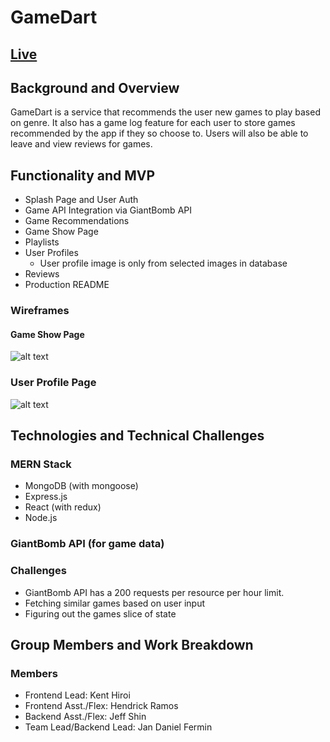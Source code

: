 # GameDart

## [Live](https://gamedart.herokuapp.com/#/)

## Background and Overview

GameDart is a service that recommends the user new games to play based on genre. It also has a game log feature for each user to store games recommended by the app if they so choose to. Users will also be able to leave and view reviews for games. 

## Functionality and MVP
- Splash Page and User Auth
- Game API Integration via GiantBomb API
- Game Recommendations
- Game Show Page
- Playlists
- User Profiles
  - User profile image is only from selected images in database
- Reviews
- Production README
### Wireframes
#### Game Show Page
![alt text](https://i.imgur.com/ekHVFuw.png)

### User Profile Page
![alt text](https://i.imgur.com/YYS1am4.png)



## Technologies and Technical Challenges
### MERN Stack
- MongoDB (with mongoose)
- Express.js
- React (with redux)
- Node.js
### GiantBomb API (for game data)
### Challenges
- GiantBomb API has a 200 requests per resource per hour limit.
- Fetching similar games based on user input
- Figuring out the games slice of state
## Group Members and Work Breakdown
### Members
- Frontend Lead: Kent Hiroi
- Frontend Asst./Flex: Hendrick Ramos
- Backend Asst./Flex: Jeff Shin
- Team Lead/Backend Lead: Jan Daniel Fermin



